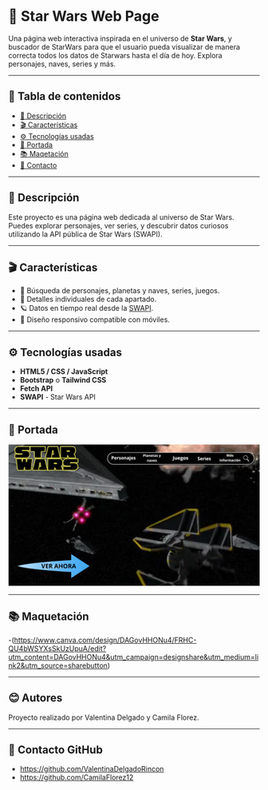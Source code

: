 # 🌌 Star Wars Web Page

Una página web interactiva inspirada en el universo de **Star Wars**, y buscador de StarWars para que el usuario pueda visualizar de manera correcta todos los datos de Starwars hasta el día de hoy. Explora personajes, naves, series y más.

---

## 🧾 Tabla de contenidos

- [🔭 Descripción](#-descripción)
- [🎬 Características](#-características)
- [⚙️ Tecnologías usadas](#️-tecnologías-usadas)
- [📸 Portada](#-portada)
- [📚 Maqetación](#-maquetación)
- [📩 Contacto](#-contacto)

---

## 🔭 Descripción

Este proyecto es una página web dedicada al universo de Star Wars. Puedes explorar personajes, ver series, y descubrir datos curiosos utilizando la API pública de Star Wars (SWAPI).

---

## 🎬 Características

- 🔎 Búsqueda de personajes, planetas y naves, series, juegos.
- 📄 Detalles individuales de cada apartado.
- 🪐 Datos en tiempo real desde la [SWAPI](https://swapi.py4e.com/).
- 📱 Diseño responsivo compatible con móviles.

---

## ⚙️ Tecnologías usadas

- **HTML5 / CSS / JavaScript**
- **Bootstrap** o **Tailwind CSS**
- **Fetch API**
- **SWAPI** - Star Wars API

---
## 📸 Portada
![previsualizacion](./multimedia/portada.png)

---
## 📚 Maquetación
-(https://www.canva.com/design/DAGovHHONu4/FRHC-QU4bWSYXsSkUzUpuA/edit?utm_content=DAGovHHONu4&utm_campaign=designshare&utm_medium=link2&utm_source=sharebutton)





---

## 😊 Autores

Proyecto realizado por Valentina Delgado y Camila Florez.

---

## 📩 Contacto GitHub
- https://github.com/ValentinaDelgadoRincon
- https://github.com/CamilaFlorez12
